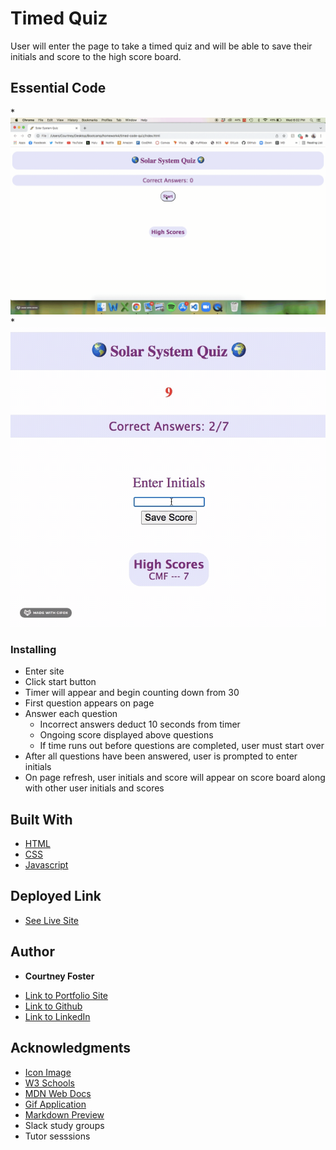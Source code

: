 # Timed Quiz

User will enter the page to take a timed quiz and will be able to save their initials and score to the high score board. 


## Essential Code
*![Gif1](images/HW4-1.gif)
*![Gif2](images/HW4-2.gif)

### Installing

* Enter site
* Click start button
* Timer will appear and begin counting down from 30
* First question appears on page
* Answer each question
    * Incorrect answers deduct 10 seconds from timer
    * Ongoing score displayed above questions
    * If time runs out before questions are completed, user must start over
* After all questions have been answered, user is prompted to enter initials
* On page refresh, user initials and score will appear on score board along with other user initials and scores


## Built With

* [HTML](https://developer.mozilla.org/en-US/docs/Web/HTML)
* [CSS](https://developer.mozilla.org/en-US/docs/Web/CSS)
* [Javascript](https://developer.mozilla.org/en-US/docs/Web/JavaScript)


## Deployed Link

* [See Live Site](https://cfoster121.github.io/timed-code-quiz/)


## Author

* **Courtney Foster** 

- [Link to Portfolio Site](https://cfoster121.github.io/homework2/)
- [Link to Github](https://github.com/cfoster121)
- [Link to LinkedIn](https://www.linkedin.com/in/courtney-foster-0b364575/)


## Acknowledgments

* [Icon Image](https://nineplanets.org/wp-content/uploads/2020/03/saturn.png)
* [W3 Schools](https://www.w3schools.com/)
* [MDN Web Docs](https://developer.mozilla.org/en-US/)
* [Gif Application](https://gifox.io/)
* [Markdown Preview](https://dillinger.io/)
* Slack study groups
* Tutor sesssions
